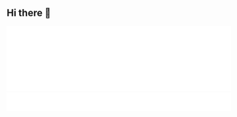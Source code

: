 ## Hi there 👋

<picture>
  <img src="/metrics.plugin.traffic.svg" alt="Metrics">
</picture>

<picture>
  <img src="/metrics.plugin.achievements.svg" alt="Metrics">
</picture>
